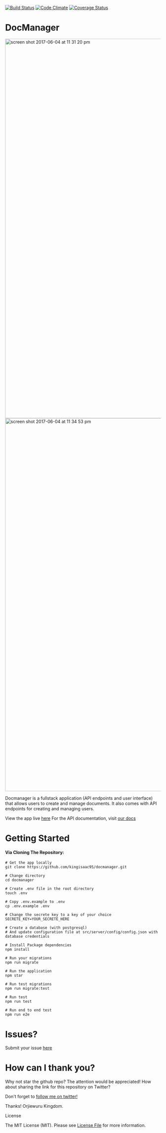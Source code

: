 [![Build Status](https://travis-ci.org/kingisaac95/docmanager.svg?branch=staging)](https://travis-ci.org/kingisaac95/docmanager)
[![Code Climate](https://codeclimate.com/github/andela-korjiewuru/docmanager/badges/gpa.svg)](https://codeclimate.com/github/andela-korjiewuru/docmanager)
[![Coverage Status](https://coveralls.io/repos/github/kingisaac95/docmanager/badge.svg?branch=staging)](https://coveralls.io/github/kingisaac95/docmanager?branch=staging)

# DocManager

<img width="1225" alt="screen shot 2017-06-04 at 11 31 20 pm" src="https://cloud.githubusercontent.com/assets/26261917/26765914/3fd6dbbc-497e-11e7-9e9d-f01ca60b2fa0.png">

<img width="1204" alt="screen shot 2017-06-04 at 11 34 53 pm" src="https://cloud.githubusercontent.com/assets/26261917/26765931/76fc5ff4-497e-11e7-8d8e-3557de7de0b5.png">


Docmanager is a fullstack application (API endpoints and user interface) that allows users to create and manage documents. It also comes with API endpoints for creating and managing users.

View the app live [here](https://dmsdoctor.herokuapp.com/)
For the API documentation, visit [our docs](https://docmanager-docs.herokuapp.com/)

# Getting Started

#### Via Cloning The Repository:

```
# Get the app locally
git clone https://github.com/kingisaac95/docmanager.git

# Change directory
cd docmanager

# Create .env file in the root directory
touch .env

# Copy .env.example to .env
cp .env.example .env

# Change the secrete key to a key of your choice
SECRETE_KEY=YOUR_SECRETE_HERE

# Create a database (with postgresql)
# And update configuration file at src/server/config/config.json with database credentials

# Install Package dependencies
npm install

# Run your migrations
npm run migrate

# Run the application
npm star

# Run test migrations
npm run migrate:test

# Run test
npm run test

# Run end to end test
npm run e2e
```

# Issues?
Submit your issue [here](https://github.com/kingisaac95/docmanager/issues/new)

# How can I thank you?

Why not star the github repo? The attention would be appreciated! How about sharing the link for this repository on Twitter?

Don't forget to [follow me on twitter!](https://twitter.com/kingisaac95)

Thanks! Orjiewuru Kingdom.

License

The MIT License (MIT). Please see [License File](/LICENSE) for more information.
